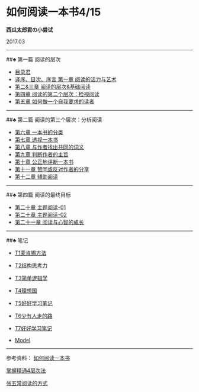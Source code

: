 # 如何阅读一本书4/15

**西瓜太郎君の小尝试**

2017.03
- - - - -----------------
##♣ 第一篇 阅读的层次

- [目录君](README.md)
- [译序、目次、序言 第一章 阅读的活力与艺术](001.md)
- [第二&三章 阅读的层次&基础阅读](002.md)
- [第四章 阅读的第二个层次：检视阅读](003.md)
- [第五章 如何做一个自我要求的读者](004.md)
- - - - -
##♣ 第二篇 阅读的第三个层次：分析阅读
- [第六章 一本书的分类](005.md)
- [第七章 透视一本书](006.md)
- [第八章 与作者找出共同的词义](007.md)
- [第九章 判断作者的主旨](008.md) 
- [第十章 公正地评断一本书](009.md)
- [第十一章 赞同或反对作者的分享](010.md)
- [第十二章 辅助阅读](011.md)
- - --
##♣ 第四篇 阅读的最终目标
- [第二十章 主题阅读-01](012.md)
- [第二十章 主题阅读-02](013.md)
- [第二十一章 阅读与心智的成长](014.md)
- - --
##♣ 笔记
- [T1麦肯锡方法](T1麦肯锡方法.md)
- [T2结构思考力](T2结构思考力.md)
- [T3简单逻辑学](T3简单逻辑学.md)
- [T4理想国](T4理想国.md)
- [T5好好学习笔记](T5好好学习笔记.md)
- [T6少有人走的路](T6少有人走的路.md)
- [T7好好学习笔记](T7好好学习笔记.md)

- [Model](model.md)

- - - - -----------------
参考资料：
[如何阅读一本书](http://htrab.com/)

[掌握精通4层次法](http://blog.hiddenwangcc.com/archives/2615)

[张五常阅读的方式](http://www.360doc.com/content/14/0715/22/17132703_394668367.shtml)
